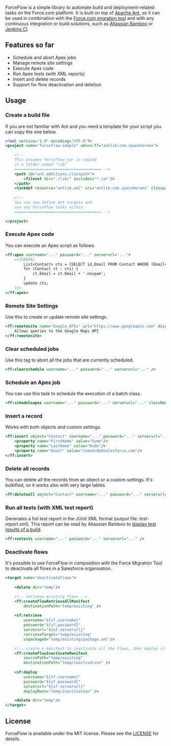 ForceFlow is a simple library to automate build and deployment-related tasks on the Force.com platform. 
It is built on top of [Apache Ant](http://ant.apache.org/), so it can be used in combination with the [Force.com migration tool](https://developer.salesforce.com/page/Force.com_Migration_Tool) and with any continuous integration or build solutions, such as [Atlassian Bamboo](https://www.atlassian.com/software/bamboo) or [Jenkins CI](https://jenkins-ci.org/).

## Features so far
* Schedule and abort Apex jobs
* Manage remote site settings
* Execute Apex code
* Run Apex tests (with XML reports)
* Insert and delete records
* Support for flow deactivation and deletion

## Usage
### Create a build file
If you are not familiar with Ant and you need a template for your script you can copy the one below.
```XML
<?xml version="1.0" encoding="UTF-8"?>
<project name="forceflow-sample" xmlns:ff="antlib:com.spaceheroes">

	<!-- 
	This assumes forceflow.jar is copied 
	in a folder named "lib"
	====================================== -->
	<path id="ant.additions.classpath">
		<fileset dir="./lib/" includes="*.jar"/>
	</path>
	<taskdef resource="antlib.xml" uri="antlib:com.spaceheroes" classpathref="ant.additions.classpath" />
	
	<!--
	You can now define Ant targets and 
	use any ForceFlow tasks within.
	====================================== -->

</project>
```

### Execute Apex code
You can execute an Apex script as follows.
```XML
<ff:apex username="..." password="..." serverurl="...">
	<![CDATA[		
		List<Contact> cts = [SELECT id,Email FROM Contact WHERE (Email<>null AND (NOT Email LIKE '%.nospam'))];
		for (Contact ct : cts) { 
			ct.Email = ct.Email + '.nospam'; 
		}
		update cts;
	]]>
</ff:apex>
```

### Remote Site Settings
Use this to create or update remote site settings.
```XML
<ff:remotesite name="Google_APIs" url="https://www.googleapis.com" disableProtocolSecurity="true" username="..." password="..." serverurl="...">
	Allows queries to the Google Maps API
</ff:remotesite>
```

### Clear scheduled jobs
Use this tag to abort all the jobs that are currently scheduled. 
```XML
<ff:clearschedule username="..." password="..." serverurl="..." /> 	
```

### Schedule an Apex job
You can use this task to schedule the execution of a batch class.
```XML
<ff:scheduleapex username="..." password="..." serverurl="..." className="MySchedulableClass" cron="0 0 12 1/1 * ? *" />	
```

### Insert a record
Works with both objects and custom settings.
```XML
<ff:insert object="Contact" username="..." password="..." serverurl="...">
	<property name="FirstName" value="Some"/>
	<property name="LastName" value="Dude"/>
	<property name="Email" value="somedude@salesforce.com"/>
</ff:insert>
```

### Delete all records
You can delete all the records from an object or a custom settings. It's bulkified, so it works also with very large tables.
```XML
<ff:deleteall object="Contact" username="..." password="..." serverurl="..."/>
```

### Run all tests (with XML test report)
Generates a full test report in the JUnit XML format (output file: _test-report.xml_). This report can be read by Atlassian Bamboo to [display test results of a build](https://confluence.atlassian.com/bamboo/viewing-test-results-for-a-build-289276936.html).
```XML
<ff:runtests username="..." password="..." serverurl="..." />
```

### Deactivate flows
It's possible to use ForceFlow in composition with the Force Migration Tool to deactivate all flows in a Salesforce organisation.

```XML
<target name="deactivateFlows">
       
    <delete dir="temp"/>

    <!-- retrieve existing flows -->
    <ff:createFlowRetrieveAllManifest 
    	destinationPath="temp/existing" />
    
    <sf:retrieve 
        username="${sf.username}" 
        password="${sf.password}" 
        serverurl="${sf.serverurl}" 
        retrieveTarget="temp/existing" 
        unpackaged="temp/existing/package.xml"/>

    <!-- create a manifest to inactivate all the flows, then deploy it -->
    <ff:createFlowInactivateManifest 
        sourcePath="temp/existing"  
        destinationPath="temp/inactivation" />
        
    <sf:deploy 
        username="${sf.username}" 
        password="${sf.password}" 
        serverurl="${sf.serverurl}" 
        deployRoot="temp/inactivation" />

    <delete dir="temp"/>
</target>
```

## License
ForceFlow is available under the MIT license. Please see the [LICENSE](LICENSE.md) for details.
